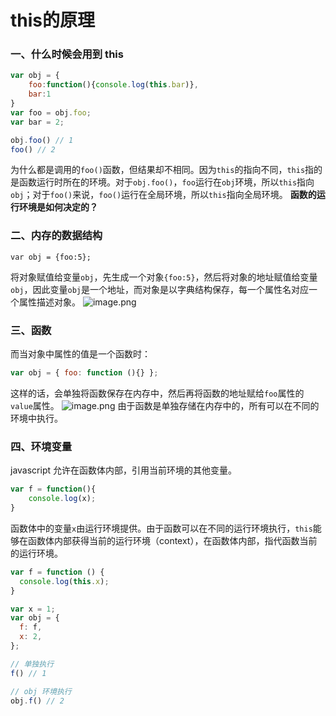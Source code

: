 # this的原理

### 一、什么时候会用到 this
```javascript
var obj = {
	foo:function(){console.log(this.bar)},
	bar:1
}
var foo = obj.foo;
var bar = 2;

obj.foo() // 1
foo() // 2
```
为什么都是调用的`foo()`函数，但结果却不相同。因为`this`的指向不同，`this`指的是函数运行时所在的环境。对于`obj.foo()`，`foo`运行在`obj`环境，所以`this`指向`obj`；对于`foo()`来说，`foo()`运行在全局环境，所以`this`指向全局环境。
**函数的运行环境是如何决定的？**

### 二、内存的数据结构
```
var obj = {foo:5};
```
将对象赋值给变量`obj`，先生成一个对象`{foo:5}`，然后将对象的地址赋值给变量`obj`，因此变量`obj`是一个地址，而对象是以字典结构保存，每一个属性名对应一个属性描述对象。
![image.png](https://i.loli.net/2020/03/23/D13YochCTqZOu6A.png)

### 三、函数
而当对象中属性的值是一个函数时：
```javascript
var obj = { foo: function (){} };
```
这样的话，会单独将函数保存在内存中，然后再将函数的地址赋给`foo`属性的`value`属性。
![image.png](https://i.loli.net/2020/03/23/lIctj4Q5baGexMr.png)
由于函数是单独存储在内存中的，所有可以在不同的环境中执行。

### 四、环境变量
javascript 允许在函数体内部，引用当前环境的其他变量。
```javascript
var f = function(){
	console.log(x);
}
```
函数体中的变量`x`由运行环境提供。由于函数可以在不同的运行环境执行，`this`能够在函数体内部获得当前的运行环境（context），在函数体内部，指代函数当前的运行环境。
```javascript
var f = function () {
  console.log(this.x);
}

var x = 1;
var obj = {
  f: f,
  x: 2,
};

// 单独执行
f() // 1

// obj 环境执行
obj.f() // 2
```